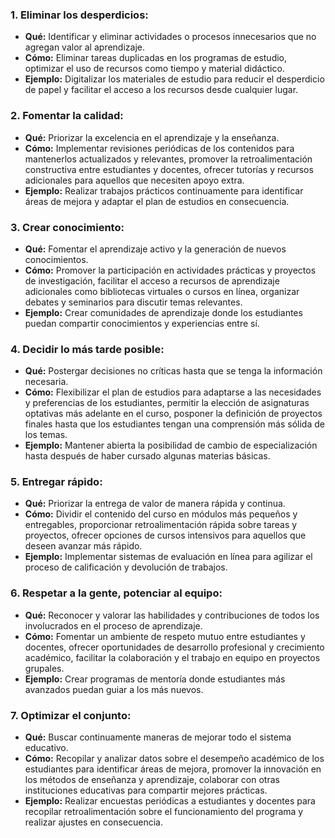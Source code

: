 ### 1. Eliminar los desperdicios:

- **Qué:** Identificar y eliminar actividades o procesos innecesarios que no agregan valor al aprendizaje.
- **Cómo:** Eliminar tareas duplicadas en los programas de estudio, optimizar el uso de recursos como tiempo y material didáctico.
- **Ejemplo:** Digitalizar los materiales de estudio para reducir el desperdicio de papel y facilitar el acceso a los recursos desde cualquier lugar.

### 2. Fomentar la calidad:

- **Qué:** Priorizar la excelencia en el aprendizaje y la enseñanza.
- **Cómo:** Implementar revisiones periódicas de los contenidos para mantenerlos actualizados y relevantes, promover la retroalimentación constructiva entre estudiantes y docentes, ofrecer tutorías y recursos adicionales para aquellos que necesiten apoyo extra.
- **Ejemplo:** Realizar trabajos prácticos continuamente para identificar áreas de mejora y adaptar el plan de estudios en consecuencia.

### 3. Crear conocimiento:

- **Qué:** Fomentar el aprendizaje activo y la generación de nuevos conocimientos.
- **Cómo:** Promover la participación en actividades prácticas y proyectos de investigación, facilitar el acceso a recursos de aprendizaje adicionales como bibliotecas virtuales o cursos en línea, organizar debates y seminarios para discutir temas relevantes.
- **Ejemplo:** Crear comunidades de aprendizaje donde los estudiantes puedan compartir conocimientos y experiencias entre sí.

### 4. Decidir lo más tarde posible:

- **Qué:** Postergar decisiones no críticas hasta que se tenga la información necesaria.
- **Cómo:** Flexibilizar el plan de estudios para adaptarse a las necesidades y preferencias de los estudiantes, permitir la elección de asignaturas optativas más adelante en el curso, posponer la definición de proyectos finales hasta que los estudiantes tengan una comprensión más sólida de los temas.
- **Ejemplo:** Mantener abierta la posibilidad de cambio de especialización hasta después de haber cursado algunas materias básicas.

### 5. Entregar rápido:

- **Qué:** Priorizar la entrega de valor de manera rápida y continua.
- **Cómo:** Dividir el contenido del curso en módulos más pequeños y entregables, proporcionar retroalimentación rápida sobre tareas y proyectos, ofrecer opciones de cursos intensivos para aquellos que deseen avanzar más rápido.
- **Ejemplo:** Implementar sistemas de evaluación en línea para agilizar el proceso de calificación y devolución de trabajos.

### 6. Respetar a la gente, potenciar al equipo:

- **Qué:** Reconocer y valorar las habilidades y contribuciones de todos los involucrados en el proceso de aprendizaje.
- **Cómo:** Fomentar un ambiente de respeto mutuo entre estudiantes y docentes, ofrecer oportunidades de desarrollo profesional y crecimiento académico, facilitar la colaboración y el trabajo en equipo en proyectos grupales.
- **Ejemplo:** Crear programas de mentoría donde estudiantes más avanzados puedan guiar a los más nuevos.

### 7. Optimizar el conjunto:

- **Qué:** Buscar continuamente maneras de mejorar todo el sistema educativo.
- **Cómo:** Recopilar y analizar datos sobre el desempeño académico de los estudiantes para identificar áreas de mejora, promover la innovación en los métodos de enseñanza y aprendizaje, colaborar con otras instituciones educativas para compartir mejores prácticas.
- **Ejemplo:** Realizar encuestas periódicas a estudiantes y docentes para recopilar retroalimentación sobre el funcionamiento del programa y realizar ajustes en consecuencia.
